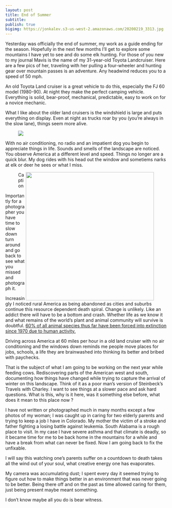 ```yaml
---
layout: post
title: End of Summer
subtitle: 
publish: true
bigimg: https://jonkalev.s3-us-west-2.amazonaws.com/20200219_3313.jpg 
---
```




Yesterday was officially the end of summer, my work as a guide ending for the season. Hopefully in the next few months I’ll get to explore some mountains I have yet to see and do some elk hunting. For those of you new to my journal Mavis is the name of my 31-year-old Toyota Landcruiser. Here are a few pics of her, traveling with her pulling a four-wheeler and hunting gear over mountain passes is an adventure. Any headwind reduces you to a speed of 50 mph.

An old Toyota Land cruiser is a great vehicle to do this, especially the FJ 60 model (1980-90). At night they make the perfect camping vehicle. Everything is solid, bear-proof, mechanical, predictable, easy to work on for a novice mechanic. 

What I like about the older land cruisers is the windshield is large and puts everything on display. Even at night as trucks roar by you (you’re always in the slow lane), things seem more alive.


<figure>
<img src="https://jonkalev.s3-us-west-2.amazonaws.com/20200219_3307.jpg">

</figure>


With no air conditioning, no radio and an impatient dog you begin to appreciate things in life. Sounds and smells of the landscape are noticed. You observe America at a different level and speed. Things no longer are a quick blur. My dog rides with his head out the window and sometiems narks at elk or deer he sees or what I miss.
<figure>
<img src="https://jonkalev.s3-us-west-2.amazonaws.com/20190924_0031.jpg" align="right" width="400">
<figcaption> Caption</figcaption>
</figure>


Importantly for a photographer you have time to slow down turn around and go back to see what you missed and photograph it.

Increasingly I noticed rural America as being abandoned as cities and suburbs continue this resource dependent death spiral. Change is unlikely. Like an addict there will have to be a bottom and crash. 
Whether life as we know it and what remains of the world’s plant and animal community will survive is doubtful. <a href="https://www.theguardian.com/environment/2018/oct/30/humanity-wiped-out-animals-since-1970-major-report-finds">60% of all animal species thus far have been forced into extinction since 1970 due to human activity.</a>

Driving across America at  60 miles per hour in a old land cruiser with no air conditioning and the windows down reminds me people move places for jobs, schools, a life they are brainwashed into thinking its better and bribed with paychecks. 

That is the subject of what I am going to be working on the next year while feeding cows. Rediscovering parts of the American west and south, documenting how things have changed while trying to capture the arrival of winter on this landscape. Think of it as a poor man’s version of Steinbeck’s Travels with Charley. 
I want to see things at a  slower pace and ask hard questions. 
What is this, why is it here, was it something else before, what does it mean to this place now ?  


I have not written or photographed much in many months except a few photos of my woman; I was caught up in caring for two elderly parents and trying to keep a job I have in Colorado. My mother the victim of a stroke and father fighting a losing battle against leukemia. 
South Alabama is a rough place to visit. In my case I have severe asthma and that climate is deadly, so it became time for me to be back home in the mountains for a while and have a break from what can never be fixed. 
Now I am going back to fix the unfixable.

I will say this watching one’s parents suffer on a countdown to death takes all the wind out of your soul, what creative energy one has evaporates. 

My camera was accumulating dust; I spent every day it seemed trying to figure out how to make things better in an environment that was never going to be better. Being there off and on the past as time allowed caring for them, just being present maybe meant something. 

I don’t know maybe all you do is bear witness.
